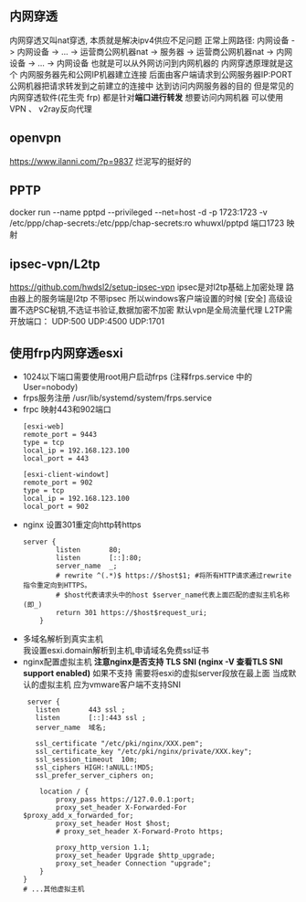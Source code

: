 ## 内网穿透
内网穿透又叫nat穿透, 本质就是解决ipv4供应不足问题
正常上网路径: 内网设备 -> 内网设备 -> ... -> 运营商公网机器nat -> 服务器 -> 运营商公网机器nat -> 内网设备 -> ... -> 内网设备
也就是可以从外网访问到内网机器的
内网穿透原理就是这个
内网服务器先和公网IP机器建立连接 后面由客户端请求到公网服务器IP:PORT 公网机器把请求转发到之前建立的连接中 达到访问内网服务器的目的 但是常见的内网穿透软件(花生壳 frp)  都是针对**端口进行转发** 
想要访问内网机器 可以使用 VPN 、 v2ray反向代理

## openvpn
https://www.ilanni.com/?p=9837 烂泥写的挺好的


## PPTP
docker run --name pptpd --privileged --net=host -d -p 1723:1723 -v /etc/ppp/chap-secrets:/etc/ppp/chap-secrets:ro whuwxl/pptpd
端口1723 映射  

## ipsec-vpn/L2tp
https://github.com/hwdsl2/setup-ipsec-vpn
ipsec是对l2tp基础上加密处理
路由器上的服务端是l2tp 不带ipsec 所以windows客户端设置的时候 [安全] 高级设置不选PSC秘钥,不选证书验证,数据加密不加密 默认vpn是全局流量代理
L2TP需开放端口：
UDP:500
UDP:4500
UDP:1701

## 使用frp内网穿透esxi
- 1024以下端口需要使用root用户启动frps (注释frps.service 中的User=nobody)
- frps服务注册 /usr/lib/systemd/system/frps.service
- frpc 映射443和902端口
    ```
    [esxi-web]
    remote_port = 9443
    type = tcp
    local_ip = 192.168.123.100
    local_port = 443

    [esxi-client-windowt]
    remote_port = 902
    type = tcp
    local_ip = 192.168.123.100
    local_port = 902
    ```
- nginx 设置301重定向http转https
    ```
    server {
            listen       80;
            listen       [::]:80;
            server_name  _;
            # rewrite ^(.*)$ https://$host$1; #将所有HTTP请求通过rewrite指令重定向到HTTPS。
            # $host代表请求头中的host $server_name代表上面匹配的虚拟主机名称(即_)
            return 301 https://$host$request_uri;
        }
    ```
- 多域名解析到真实主机    
    我设置esxi.domain解析到主机,申请域名免费ssl证书
- nginx配置虚拟主机
    **注意nginx是否支持 TLS SNI (nginx -V 查看TLS SNI support enabled)**
    如果不支持 需要将esxi的虚拟server段放在最上面 当成默认的虚拟主机  应为vmware客户端不支持SNI
    ```
     server {
       listen       443 ssl ;
       listen       [::]:443 ssl ;
       server_name  域名;

       ssl_certificate "/etc/pki/nginx/XXX.pem";
       ssl_certificate_key "/etc/pki/nginx/private/XXX.key";
       ssl_session_timeout  10m;
       ssl_ciphers HIGH:!aNULL:!MD5;
       ssl_prefer_server_ciphers on;

        location / {
            proxy_pass https://127.0.0.1:port;
            proxy_set_header X-Forwarded-For $proxy_add_x_forwarded_for;
            proxy_set_header Host $host;
            # proxy_set_header X-Forward-Proto https;
            
            proxy_http_version 1.1;
            proxy_set_header Upgrade $http_upgrade;
            proxy_set_header Connection "upgrade";
        }
   }
   # ...其他虚拟主机
   ```

